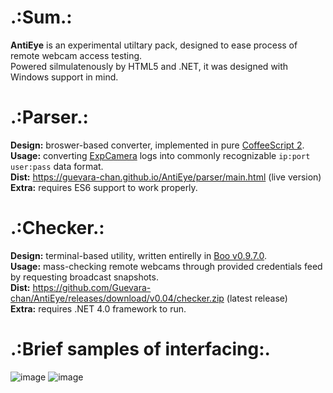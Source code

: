 # .:Sum.:
__AntiEye__ is an experimental utiltary pack, designed to ease process of remote webcam access testing.  
Powered silmulatenously by HTML5 and .NET, it was designed with Windows support in mind.

# .:Parser.:
__Design:__ broswer-based converter, implemented in pure [CoffeeScript 2](https://coffeescript.org/v2/).  
__Usage:__ converting [ExpCamera](https://github.com/d38k8/expcamera) logs into commonly recognizable `ip:port user:pass` data format.  
__Dist:__ https://guevara-chan.github.io/AntiEye/parser/main.html (live version)  
__Extra:__ requires ES6 support to work properly.

# .:Checker.:
__Design:__ terminal-based utility, written entirelly in [Boo v0.9.7.0](https://github.com/boo-lang/boo).  
__Usage:__ mass-checking remote webcams through provided credentials feed by requesting broadcast snapshots.  
__Dist:__ https://github.com/Guevara-chan/AntiEye/releases/download/v0.04/checker.zip (latest release)  
__Extra:__ requires .NET 4.0 framework to run.

# .:Brief samples of interfacing:.
![image](https://user-images.githubusercontent.com/8768470/42713786-59e2e636-86f9-11e8-8e1b-63dcb8db68e9.png)
![image](https://user-images.githubusercontent.com/8768470/42714391-a857dd24-86fb-11e8-88c1-dff74de8af3b.png)
